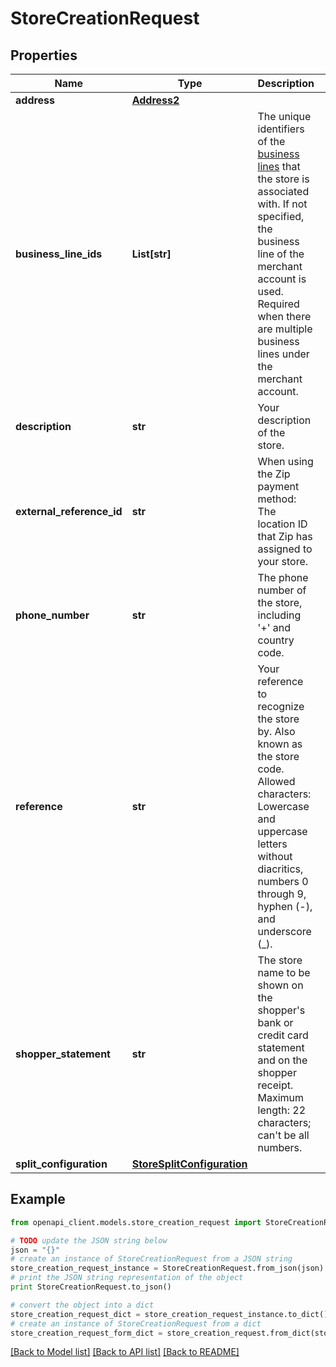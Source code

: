 # StoreCreationRequest


## Properties
Name | Type | Description | Notes
------------ | ------------- | ------------- | -------------
**address** | [**Address2**](Address2.md) |  | 
**business_line_ids** | **List[str]** | The unique identifiers of the [business lines](https://docs.adyen.com/api-explorer/#/legalentity/latest/post/businesslines__resParam_id) that the store is associated with. If not specified, the business line of the merchant account is used. Required when there are multiple business lines under the merchant account. | [optional] 
**description** | **str** | Your description of the store. | 
**external_reference_id** | **str** | When using the Zip payment method: The location ID that Zip has assigned to your store. | [optional] 
**phone_number** | **str** | The phone number of the store, including &#39;+&#39; and country code. | 
**reference** | **str** | Your reference to recognize the store by. Also known as the store code.  Allowed characters: Lowercase and uppercase letters without diacritics, numbers 0 through 9, hyphen (-), and underscore (_). | [optional] 
**shopper_statement** | **str** | The store name to be shown on the shopper&#39;s bank or credit card statement and on the shopper receipt. Maximum length: 22 characters; can&#39;t be all numbers. | 
**split_configuration** | [**StoreSplitConfiguration**](StoreSplitConfiguration.md) |  | [optional] 

## Example

```python
from openapi_client.models.store_creation_request import StoreCreationRequest

# TODO update the JSON string below
json = "{}"
# create an instance of StoreCreationRequest from a JSON string
store_creation_request_instance = StoreCreationRequest.from_json(json)
# print the JSON string representation of the object
print StoreCreationRequest.to_json()

# convert the object into a dict
store_creation_request_dict = store_creation_request_instance.to_dict()
# create an instance of StoreCreationRequest from a dict
store_creation_request_form_dict = store_creation_request.from_dict(store_creation_request_dict)
```
[[Back to Model list]](../README.md#documentation-for-models) [[Back to API list]](../README.md#documentation-for-api-endpoints) [[Back to README]](../README.md)


